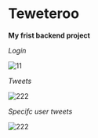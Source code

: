 # Teweteroo

**My frist backend project** 

*Login*

![11](https://user-images.githubusercontent.com/102394072/174456688-745e9e74-c89a-4896-9c3a-b46b58a1deb3.png)

*Tweets*

![222](https://user-images.githubusercontent.com/102394072/174456694-50144ce5-cb6f-44de-a3b8-945b76ccb8ed.png)

*Specifc user tweets*

![222](https://user-images.githubusercontent.com/102394072/174668973-9d6adddc-0f6a-4dd2-8511-b9c532dc52f5.png)
